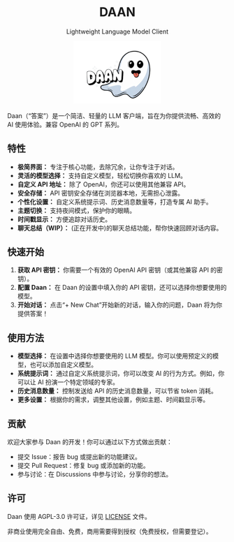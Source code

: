 

<center>
<div>
<h1>DAAN</h1><p> Lightweight Language Model Client</p>
</div>
<img src="cover.png" width="200" />
</center>

Daan（“答案”）是一个简洁、轻量的 LLM 客户端，旨在为你提供流畅、高效的 AI 使用体验。兼容 OpenAI 的 GPT 系列。

## 特性

*   **极简界面：**  专注于核心功能，去除冗余，让你专注于对话。
*   **灵活的模型选择：**  支持自定义模型，轻松切换你喜欢的 LLM。
*   **自定义 API 地址：**  除了 OpenAI，你还可以使用其他兼容 API。
*   **安全存储：**  API 密钥安全存储在浏览器本地，无需担心泄露。
*   **个性化设置：**  自定义系统提示词、历史消息数量等，打造专属 AI 助手。
*   **主题切换：**  支持夜间模式，保护你的眼睛。
*   **时间戳显示：**  方便追踪对话历史。
*   **聊天总结（WIP）：**  (正在开发中)的聊天总结功能，帮你快速回顾对话内容。

## 快速开始

1.  **获取 API 密钥：**  你需要一个有效的 OpenAI API 密钥（或其他兼容 API 的密钥）。
2.  **配置 Daan：**  在 Daan 的设置中填入你的 API 密钥，还可以选择你想要使用的模型。
3.  **开始对话：**  点击“+ New Chat”开始新的对话，输入你的问题，Daan 将为你提供答案！

## 使用方法

*   **模型选择：**  在设置中选择你想要使用的 LLM 模型。你可以使用预定义的模型，也可以添加自定义模型。
*   **系统提示词：**  通过自定义系统提示词，你可以改变 AI 的行为方式。例如，你可以让 AI 扮演一个特定领域的专家。
*   **历史消息数量：**  控制发送给 API 的历史消息数量，可以节省 token 消耗。
*   **更多设置：**  根据你的需求，调整其他设置，例如主题、时间戳显示等。

## 贡献

欢迎大家参与 Daan 的开发！你可以通过以下方式做出贡献：

*   提交 Issue：报告 bug 或提出新的功能建议。
*   提交 Pull Request：修复 bug 或添加新的功能。
*   参与讨论：在 Discussions 中参与讨论，分享你的想法。

## 许可

Daan 使用 AGPL-3.0 许可证，详见 [LICENSE](LICENSE) 文件。

非商业使用完全自由、免费，商用需要得到授权（免费授权，但需要登记）。

